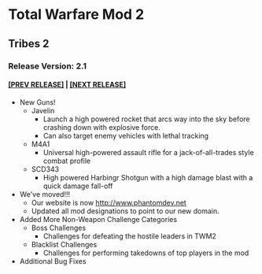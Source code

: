 # Total Warfare Mod 2
## Tribes 2
### Release Version: 2.1
#### [[PREV RELEASE]](2.0.md) | [[NEXT RELEASE]](2.2.md)
* New Guns!
  * Javelin
    * Launch a high powered rocket that arcs way into the sky before crashing down with explosive force.
	* Can also target enemy vehicles with lethal tracking
  * M4A1
    * Universal high-powered assault rifle for a jack-of-all-trades style combat profile
  * SCD343
    * High powered Harbingr Shotgun with a high damage blast with a quick damage fall-off
* We've moved!!!
  * Our website is now http://www.phantomdev.net
  * Updated all mod designations to point to our new domain.
* Added More Non-Weapon Challenge Categories
  * Boss Challenges
    * Challenges for defeating the hostile leaders in TWM2
  * Blacklist Challenges
    * Challenges for performing takedowns of top players in the mod
* Additional Bug Fixes
